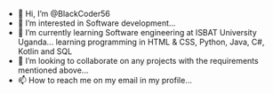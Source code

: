 - 👋 Hi, I’m @BlackCoder56
- 👀 I’m interested in Software development...
- 🌱 I’m currently learning Software engineering at ISBAT University Uganda... learning programming in HTML & CSS, Python, Java, C#, Kotlin and SQL
- 💞️ I’m looking to collaborate on any projects with the requirements mentioned above...
- 📫 How to reach me on my email in my profile...

<!---
BlackCoder56/BlackCoder56 is a ✨ special ✨ repository because its `README.md` (this file) appears on your GitHub profile.
You can click the Preview link to take a look at your changes.
--->
